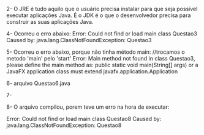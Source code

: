 
2- O JRE é tudo aquilo que o usuário precisa instalar para que seja possível executar aplicações Java. É o JDK é o que o desenvolvedor precisa para construir as suas aplicações Java.


4- Ocorreu o erro abaixo: 
Error: Could not find or load main class Questao3
Caused by: java.lang.ClassNotFoundException: Questao3

5- Ocorreu o erro abaixo, porque não tinha método main: //trocamos o metodo 'main' pelo 'start'
Error: Main method not found in class Questao3, please define the main method as:
   public static void main(String[] args)
or a JavaFX application class must extend javafx.application.Application

6- arquivo Questao6.java

7- 

8- O arquivo compilou, porem teve um erro na hora de executar:

Error: Could not find or load main class Questao8
Caused by: java.lang.ClassNotFoundException: Questao8